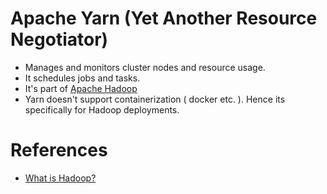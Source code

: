 
# Apache Yarn (Yet Another Resource Negotiator)
- Manages and monitors cluster nodes and resource usage. 
- It schedules jobs and tasks.
- It's part of [Apache Hadoop](../5_BigDataComponents/ApacheHadoop)
- Yarn doesn't support containerization ( docker etc. ). Hence its specifically for Hadoop deployments.

# References
- [What is Hadoop?](https://aws.amazon.com/emr/details/hadoop/what-is-hadoop/)